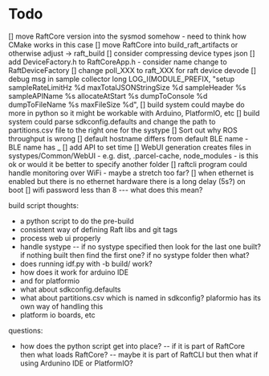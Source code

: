 # Todo

[] move RaftCore version into the sysmod somehow - need to think how CMake works in this case
[] move RaftCore into build_raft_artifacts or otherwise adjust -> raft_build
[] consider compressing device types json
[] add DeviceFactory.h to RaftCoreApp.h - consider name change to RaftDeviceFactory
[] change poll_XXX to raft_XXX for raft device devode
[] debug msg in sample collector long     LOG_I(MODULE_PREFIX, "setup sampleRateLimitHz %d maxTotalJSONStringSize %d sampleHeader %s sampleAPIName %s allocateAtStart %s dumpToConsole %d dumpToFileName %s maxFileSize %d",
[] build system could maybe do more in python so it might be workable with Arduino, PlatformIO, etc
[] build system could parse sdkconfig.defaults and change the path to partitions.csv file to the right one for the systype
[] Sort out why ROS throughput is wrong
[] default hostname differs from default BLE name - BLE name has _
[] add API to set time
[] WebUI generation creates files in systypes/Common/WebUI - e.g. dist, .parcel-cache, node_modules - is this ok or would it be better to specify another folder
[] raftcli program could handle monitoring over WiFi - maybe a stretch too far?
[] when ethernet is enabled but there is no ethernet hardware there is a long delay (5s?) on boot
[] wifi password less than 8 --- what does this mean?

build script thoughts:
- a python script to do the pre-build
- consistent way of defining Raft libs and git tags
- process web ui properly
- handle systype
-- if no systype specified then look for the last one built? if nothing built then find the first one? if no systype folder then what?
- does running idf.py with -b build/<systype> work?
- how does it work for arduino IDE
- and for platformio
- what about sdkconfig.defaults
- what about partitions.csv which is named in sdkconfig? plaformio has its own way of handling this
- platform io boards, etc

questions:
- how does the python script get into place?
-- if it is part of RaftCore then what loads RaftCore?
-- maybe it is part of RaftCLI but then what if using Ardunino IDE or PlatformIO?

